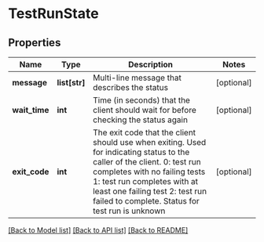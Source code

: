 # TestRunState

## Properties
Name | Type | Description | Notes
------------ | ------------- | ------------- | -------------
**message** | **list[str]** | Multi-line message that describes the status | [optional] 
**wait_time** | **int** | Time (in seconds) that the client should wait for before checking the status again | [optional] 
**exit_code** | **int** | The exit code that the client should use when exiting. Used for indicating status to the caller of the client. 0: test run completes with no failing tests 1: test run completes with at least one failing test 2: test run failed to complete. Status for test run is unknown  | [optional] 

[[Back to Model list]](../README.md#documentation-for-models) [[Back to API list]](../README.md#documentation-for-api-endpoints) [[Back to README]](../README.md)

